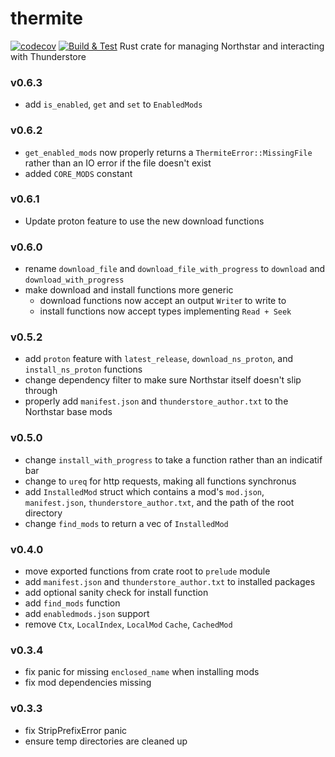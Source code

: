 # thermite 
[![codecov](https://codecov.io/gh/AnActualEmerald/thermite/branch/main/graph/badge.svg?token=LLLUIBCWZD)](https://codecov.io/gh/AnActualEmerald/thermite) [![Build & Test](https://github.com/AnActualEmerald/thermite/actions/workflows/test.yml/badge.svg)](https://github.com/AnActualEmerald/thermite/actions/workflows/test.yml)
Rust crate for managing Northstar and interacting with Thunderstore

### v0.6.3
- add `is_enabled`, `get` and `set` to `EnabledMods`

### v0.6.2
- `get_enabled_mods` now properly returns a `ThermiteError::MissingFile` rather than an IO error if the file doesn't exist
- added `CORE_MODS` constant

### v0.6.1
- Update proton feature to use the new download functions

### v0.6.0
- rename `download_file` and `download_file_with_progress` to `download` and `download_with_progress`
- make download and install functions more generic
  - download functions now accept an output `Write`r to write to 
  - install functions now accept types implementing `Read + Seek`

### v0.5.2
- add `proton` feature with `latest_release`, `download_ns_proton`, and `install_ns_proton` functions
- change dependency filter to make sure Northstar itself doesn't slip through
- properly add `manifest.json` and `thunderstore_author.txt` to the Northstar base mods

### v0.5.0
- change `install_with_progress` to take a function rather than an indicatif bar
- change to `ureq` for http requests, making all functions synchronus
- add `InstalledMod` struct which contains a mod's `mod.json`, `manifest.json`, `thunderstore_author.txt`, and the path of the root directory
- change `find_mods` to return a vec of `InstalledMod`

### v0.4.0
- move exported functions from crate root to `prelude` module
- add `manifest.json` and `thunderstore_author.txt` to installed packages
- add optional sanity check for install function
- add `find_mods` function
- add `enabledmods.json` support
- remove `Ctx`, `LocalIndex`, `LocalMod` `Cache`, `CachedMod`

### v0.3.4
- fix panic for missing `enclosed_name` when installing mods
- fix mod dependencies missing

### v0.3.3
- fix StripPrefixError panic
- ensure temp directories are cleaned up
